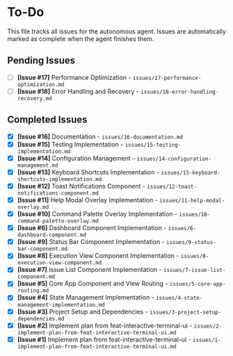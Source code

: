 # To-Do

This file tracks all issues for the autonomous agent. Issues are automatically marked as complete when the agent finishes them.

## Pending Issues
- [ ] **[Issue #17]** Performance Optimization - `issues/17-performance-optimization.md`
- [ ] **[Issue #18]** Error Handling and Recovery - `issues/18-error-handling-recovery.md`

## Completed Issues
- [x] **[Issue #16]** Documentation - `issues/16-documentation.md`
- [x] **[Issue #15]** Testing Implementation - `issues/15-testing-implementation.md`
- [x] **[Issue #14]** Configuration Management - `issues/14-configuration-management.md`
- [x] **[Issue #13]** Keyboard Shortcuts Implementation - `issues/13-keyboard-shortcuts-implementation.md`
- [x] **[Issue #12]** Toast Notifications Component - `issues/12-toast-notifications-component.md`
- [x] **[Issue #11]** Help Modal Overlay Implementation - `issues/11-help-modal-overlay.md`
- [x] **[Issue #10]** Command Palette Overlay Implementation - `issues/10-command-palette-overlay.md`
- [x] **[Issue #6]** Dashboard Component Implementation - `issues/6-dashboard-component.md`
- [x] **[Issue #9]** Status Bar Component Implementation - `issues/9-status-bar-component.md`
- [x] **[Issue #8]** Execution View Component Implementation - `issues/8-execution-view-component.md`
- [x] **[Issue #7]** Issue List Component Implementation - `issues/7-issue-list-component.md`
- [x] **[Issue #5]** Core App Component and View Routing - `issues/5-core-app-routing.md`
- [x] **[Issue #4]** State Management Implementation - `issues/4-state-management-implementation.md`
- [x] **[Issue #3]** Project Setup and Dependencies - `issues/3-project-setup-dependencies.md`
- [x] **[Issue #2]** Implement plan from feat-interactive-terminal-ui - `issues/2-implement-plan-from-feat-interactive-terminal-ui.md`
- [x] **[Issue #1]** Implement plan from feat-interactive-terminal-ui - `issues/1-implement-plan-from-feat-interactive-terminal-ui.md`